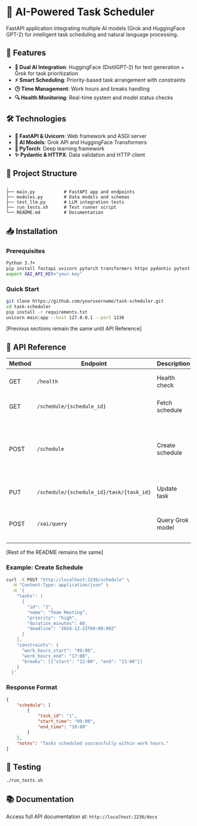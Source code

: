 # 📅 AI-Powered Task Scheduler

FastAPI application integrating multiple AI models (Grok and HuggingFace GPT-2) for intelligent task scheduling and natural language processing.

## 🎯 Features

* **🤖 Dual AI Integration**: HuggingFace (DistilGPT-2) for text generation + Grok for task prioritization
* **⚡ Smart Scheduling**: Priority-based task arrangement with constraints
* **🕒 Time Management**: Work hours and breaks handling
* **🔍 Health Monitoring**: Real-time system and model status checks

## 🛠️ Technologies

* **🚀 FastAPI & Uvicorn**: Web framework and ASGI server
* **🤖 AI Models**: Grok API and HuggingFace Transformers
* **🐍 PyTorch**: Deep learning framework
* **✨ Pydantic & HTTPX**: Data validation and HTTP client

## 📂 Project Structure
```
.
├── main.py           # FastAPI app and endpoints
├── modules.py        # Data models and schemas
├── test_llm.py       # LLM integration tests
├── run_tests.sh      # Test runner script
└── README.md         # Documentation
```

## 📥 Installation

### Prerequisites
```bash
Python 3.7+
pip install fastapi uvicorn pytorch transformers httpx pydantic pytest
export XAI_API_KEY="your-key"
```

### Quick Start
```bash
git clone https://github.com/yourusername/task-scheduler.git
cd task-scheduler
pip install -r requirements.txt
uvicorn main:app --host 127.0.0.1 --port 1236
```

[Previous sections remain the same until API Reference]

## 🚀 API Reference

| Method | Endpoint | Description | Request Body | Response |
|--------|----------|-------------|--------------|-----------|
| GET | `/health` | Health check | None | `{"status": "healthy", "model_ready": true}` |
| GET | `/schedule/{schedule_id}` | Fetch schedule | None | Schedule details with tasks |
| POST | `/schedule` | Create schedule | `{"tasks": [{"id": str, "name": str, "priority": str, "duration_minutes": int}], "constraints": {"work_hours_start": "HH:MM", "work_hours_end": "HH:MM"}}` | Generated schedule with ID |
| PUT | `/schedule/{schedule_id}/task/{task_id}` | Update task | `{"task_id": str, "start_time": "HH:MM", "end_time": "HH:MM"}` | Updated task schedule |
| POST | `/xai/query` | Query Grok model | `{"messages": [], "model": "grok-beta", "stream": false, "temperature": float}` | AI model response |

[Rest of the README remains the same]
### Example: Create Schedule
```bash
curl -X POST "http://localhost:1236/schedule" \
  -H "Content-Type: application/json" \
  -d '{
    "tasks": [
      {
        "id": "1",
        "name": "Team Meeting",
        "priority": "high",
        "duration_minutes": 60,
        "deadline": "2024-12-23T09:00:00Z"
      }
    ],
    "constraints": {
      "work_hours_start": "09:00",
      "work_hours_end": "17:00",
      "breaks": [{"start": "12:00", "end": "13:00"}]
    }
  }'
```

### Response Format
```json
{
    "schedule": [
        {
            "task_id": "1",
            "start_time": "09:00",
            "end_time": "10:00"
        }
    ],
    "notes": "Tasks scheduled successfully within work hours."
}
```

## 🧪 Testing
```bash
./run_tests.sh
```

## 📚 Documentation
Access full API documentation at: `http://localhost:1236/docs`

